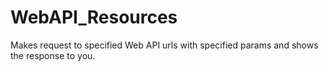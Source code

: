 # WebAPI_Resources
Makes request to specified Web API urls with specified params and shows the response to you.
